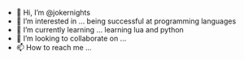 - 👋 Hi, I’m @jokernights
- 👀 I’m interested in ... being successful at programming languages
- 🌱 I’m currently learning ... learning lua and python
- 💞️ I’m looking to collaborate on ...
- 📫 How to reach me ...

<!---
jokernights/jokernights is a ✨ special ✨ repository because its `README.md` (this file) appears on your GitHub profile.
You can click the Preview link to take a look at your changes.
--->
